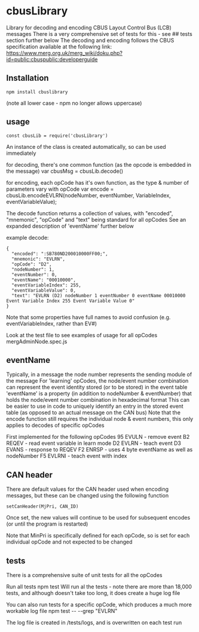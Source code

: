 # cbusLibrary
Library for decoding and encoding CBUS Layout Control Bus (LCB) messages
There is a very comprehensive set of tests for this - see ## tests section further below
The decoding and encoding follows the CBUS specification available at the following link:
    https://www.merg.org.uk/merg_wiki/doku.php?id=public:cbuspublic:developerguide

## Installation

    npm install cbuslibrary

   (note all lower case - npm no longer allows uppercase)

## usage

    const cbusLib = require('cbusLibrary')
An instance of the class is created automatically, so can be used immediately

for decoding, there's one common function (as the opcode is embedded in the message)
    var cbusMsg = cbusLib.decode(<message to be decoded>)
    
for encoding, each opCode has it's own function, as the type & number of parameters vary with opCode
    var encode = cbusLib.encodeEVLRN(nodeNumber, eventNumber, VariableIndex, eventVariableValue);

The decode function returns a collection of values, with "encoded", "mnemonic", "opCode" and "text" being standard for all opCodes
See an expanded description of 'eventName' further below

example decode:

    {
      "encoded": ":SB780ND200010000FF00;",
      "mnemonic": "EVLRN",
      "opCode": "D2",
      "nodeNumber": 1,
      "eventNumber": 0,
      "eventName": "00010000",
      "eventVariableIndex": 255,
      "eventVariableValue": 0,
      "text": "EVLRN (D2) nodeNumber 1 eventNumber 0 eventName 00010000 Event Variable Index 255 Event Variable Value 0"
    }
    
Note that some properties have full names to avoid confusion (e.g. eventVariableIndex, rather than EV#)

Look at the test file to see examples of usage for all opCodes
    mergAdminNode.spec.js
    
## eventName

Typically, in a message the node number represents the sending module of the message
For 'learning' opCodes, the node/event number combination can represent the event identity stored (or to be stored) in the event table
'eventName' is a property (in addition to nodeNumber & eventNumber) that holds the node/event number combination in hexadecimal format
This can be easier to use in code to uniquely identify an entry in the stored event table (as opposed to an actual message on the CAN bus)
Note that the encode function still requires the individual node & event numbers, this only applies to decodes of specific opCodes

First implemented for the following opCodes
95 EVULN - remove event
B2 REQEV - read event variable in learn mode
D2 EVLRN - teach event
D3 EVANS - response to REQEV
F2 ENRSP - uses 4 byte eventName as well as nodeNumber
F5 EVLRNI - teach event with index

## CAN header

There are default values for the CAN header used when encoding messages, but these can be changed using the following function

    setCanHeader(MjPri, CAN_ID)
    
Once set, the new values will continue to be used for subsequent encodes (or until the program is restarted)
    
Note that MinPri is specifically defined for each opCode, so is set for each individual opCode and not expected to be changed

## tests

There is a comprehensive suite of unit tests for all the opCodes

Run all tests
    npm test
Will run al the tests - note there are more than 18,000 tests, and although doesn't take too long, it does create a huge log file

You can also run tests for a specific opCode, which produces a much more workable log file
    npm test -- --grep "EVLRN"

The log file is created in /tests/logs, and is overwritten on each test run






